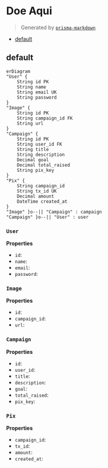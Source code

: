 # Doe Aqui
> Generated by [`prisma-markdown`](https://github.com/samchon/prisma-markdown)

- [default](#default)

## default
```mermaid
erDiagram
"User" {
    String id PK
    String name
    String email UK
    String password
}
"Image" {
    String id PK
    String campaign_id FK
    String url
}
"Campaign" {
    String id PK
    String user_id FK
    String title
    String description
    Decimal goal
    Decimal total_raised
    String pix_key
}
"Pix" {
    String campaign_id
    String tx_id UK
    Decimal amount
    DateTime created_at
}
"Image" }o--|| "Campaign" : campaign
"Campaign" }o--|| "User" : user
```

### `User`

**Properties**
  - `id`: 
  - `name`: 
  - `email`: 
  - `password`: 

### `Image`

**Properties**
  - `id`: 
  - `campaign_id`: 
  - `url`: 

### `Campaign`

**Properties**
  - `id`: 
  - `user_id`: 
  - `title`: 
  - `description`: 
  - `goal`: 
  - `total_raised`: 
  - `pix_key`: 

### `Pix`

**Properties**
  - `campaign_id`: 
  - `tx_id`: 
  - `amount`: 
  - `created_at`: 